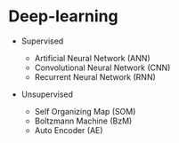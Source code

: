 # Deep-learning

* Supervised
  * Artificial Neural Network (ANN)
  * Convolutional Neural Network (CNN)
  * Recurrent Neural Network (RNN)

* Unsupervised
  * Self Organizing Map (SOM)
  * Boltzmann Machine (BzM)
  * Auto Encoder (AE)
